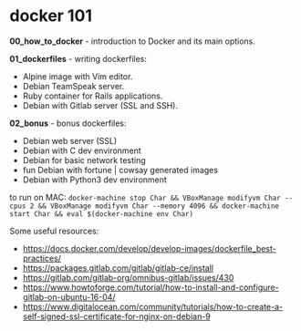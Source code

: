 # docker 101

**00_how_to_docker** - introduction to Docker and its main options.

**01_dockerfiles** - writing dockerfiles:
* Alpine image with Vim editor.
* Debian TeamSpeak server.
* Ruby container for Rails applications.
* Debian with Gitlab server (SSL and SSH).

**02_bonus** - bonus dockerfiles:
* Debian web server (SSL)
* Debian with C dev environment
* Debian for basic network testing
* fun Debian with fortune | cowsay generated images
* Debian with Python3 dev environment

to run on MAC:
```docker-machine stop Char && VBoxManage modifyvm Char --cpus 2 && VBoxManage modifyvm Char --memory 4096 && docker-machine start Char && eval $(docker-machine env Char)```

Some useful resources:
- https://docs.docker.com/develop/develop-images/dockerfile_best-practices/
- https://packages.gitlab.com/gitlab/gitlab-ce/install
- https://gitlab.com/gitlab-org/omnibus-gitlab/issues/430
- https://www.howtoforge.com/tutorial/how-to-install-and-configure-gitlab-on-ubuntu-16-04/
- https://www.digitalocean.com/community/tutorials/how-to-create-a-self-signed-ssl-certificate-for-nginx-on-debian-9
